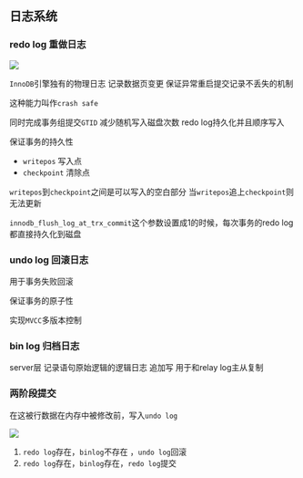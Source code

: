 ## 日志系统

### redo log 重做日志

![](https://s1.ax1x.com/2020/08/24/dyNyOH.png)

`InnoDB`引擎独有的物理日志 记录数据页变更 保证异常重启提交记录不丢失的机制

这种能力叫作`crash safe`

同时完成事务组提交`GTID` 减少随机写入磁盘次数 redo log持久化并且顺序写入

保证事务的持久性

- `writepos` 写入点
- `checkpoint` 清除点

`writepos`到`checkpoint`之间是可以写入的空白部分 当`writepos`追上`checkpoint`则无法更新

`innodb_flush_log_at_trx_commit`这个参数设置成1的时候，每次事务的redo log都直接持久化到磁盘

### undo log 回滚日志

用于事务失败回滚

保证事务的原子性

实现`MVCC`多版本控制

### bin log 归档日志

server层 记录语句原始逻辑的逻辑日志 追加写 用于和relay log主从复制

### 两阶段提交

在这被行数据在内存中被修改前，写入`undo log`

![](https://static001.geekbang.org/resource/image/2e/be/2e5bff4910ec189fe1ee6e2ecc7b4bbe.png)

1. `redo log`存在，`binlog`不存在 ，`undo log`回滚
2. `redo log`存在，`binlog`存在，`redo log`提交

